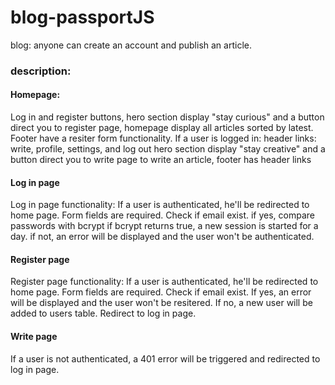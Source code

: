 # blog-passportJS

blog: anyone can create an account and publish an article.


### description:

#### Homepage:
Log in and register buttons,
hero section display "stay curious" and a button direct you to register page,
homepage display all articles sorted by latest.
Footer have a resiter form functionality.
If a user is logged in:
header links: write, profile, settings, and log out 
hero section display "stay creative" and a button direct you to write page to write an article,
footer has header links 


#### Log in page
Log in page functionality:
If a user is authenticated, he'll be redirected to home page.
Form fields are required.
Check if email exist. if yes, compare passwords with bcrypt
if bcrypt returns true, a new session is started for a day. if not, an error will be displayed and the user won't be authenticated.


#### Register page
Register page functionality:
If a user is authenticated, he'll be redirected to home page.
Form fields are required.
Check if email exist. If yes, an error will be displayed and the user won't be resitered.
If no, a new user will be added to users table.
Redirect to log in page.


#### Write page
If a user is not authenticated, a 401 error will be triggered and redirected to log in page.
